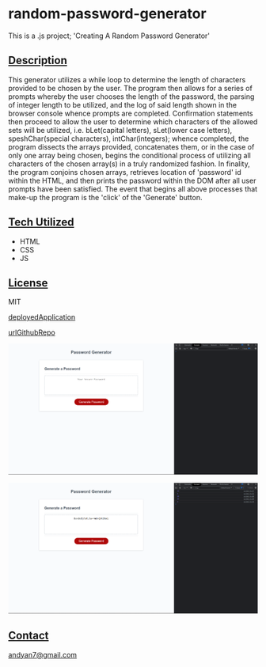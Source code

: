 # random-password-generator
This is a .js project; 'Creating A Random Password Generator'

## [Description](Description)
This generator utilizes a while loop to determine the length of characters provided to be chosen by the user. The program then allows for a series of prompts whereby the user chooses the length of the password, the parsing of integer length to be utilized, and the log of said length shown in the browser console whence prompts are completed. Confirmation statements then proceed to allow the user to determine which characters of the allowed sets will be utilized, i.e. bLet(capital letters), sLet(lower case letters), speshChar(special characters), intChar(integers); whence completed, the program dissects the arrays provided, concatenates them, or in the case of only one array being chosen, begins the conditional process of utilizing all characters of the chosen array(s) in a truly randomized fashion. In finality, the program conjoins chosen arrays, retrieves location of 'password' id within the HTML, and then prints the password within the DOM after all user prompts have been satisfied. The event that begins all above processes that make-up the program is the 'click' of the 'Generate' button.

## [Tech Utilized](Tech_Utilized)
- HTML
- CSS
- JS

## [License](License)
MIT

[deployedApplication](https://andyan7.github.io/Random-Password-Generator/)

[urlGithubRepo](https://github.com/AndyAn7/random-password-generator)

![image](assets/img/preLimSS.png)

![image](assets/img/postSS.png)

## [Contact](Contact)
andyan7@gmail.com
